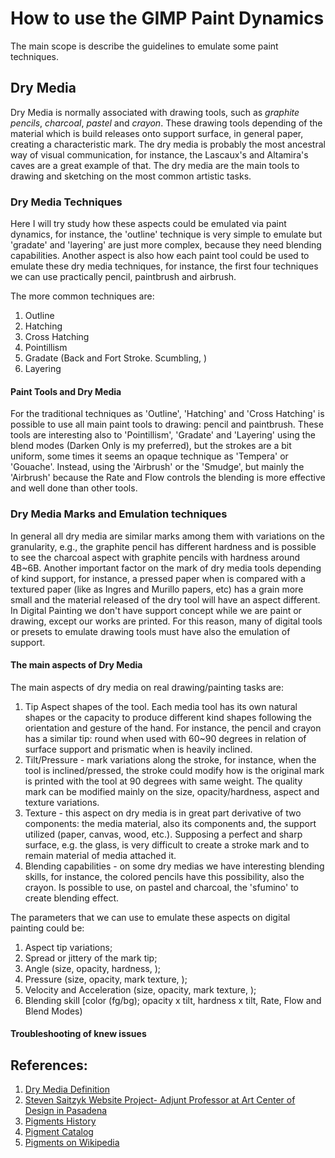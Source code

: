 # How to use the GIMP Paint Dynamics
The main scope is describe the guidelines to emulate some paint techniques.
## Dry Media
Dry Media is normally associated with drawing tools, such as *graphite pencils*, *charcoal*, *pastel* and *crayon*.
These drawing tools depending of the material which is build releases onto support surface, in general paper, creating a characteristic mark.
The dry media is probably the most ancestral way of visual communication, for instance, the Lascaux's and Altamira's caves are a great example of that.
The dry media are the main tools to drawing and sketching on the most common artistic tasks.

### Dry Media Techniques
Here I will try study how these aspects could be emulated via paint dynamics, for instance, the 'outline' technique is very simple to emulate but 'gradate' and 'layering' are just more complex, because they need blending capabilities. Another aspect is also how each paint tool could be used to emulate these dry media techniques, for instance, the first four techniques we can use practically pencil, paintbrush and airbrush.

The more common techniques are:

1. Outline
2. Hatching
3. Cross Hatching
4. Pointillism
5. Gradate (Back and Fort Stroke. Scumbling, )
6. Layering

#### Paint Tools and Dry Media
For the traditional techniques as 'Outline', 'Hatching' and 'Cross Hatching' is possible to use all main paint tools to drawing: pencil and paintbrush. These tools are interesting also to 'Pointillism', 'Gradate' and 'Layering' using the blend modes (Darken Only is my preferred), but the strokes are a bit uniform, some times it seems an opaque technique as 'Tempera' or 'Gouache'. Instead, using the 'Airbrush' or the 'Smudge', but mainly the 'Airbrush' because the Rate and Flow controls the blending is more effective and well done than other tools.


### Dry Media Marks and Emulation techniques
In general all dry media are similar marks among them with variations on the granularity, e.g., the graphite pencil has different hardness and is possible to see the charcoal aspect with graphite pencils with hardness around 4B~6B.
Another important factor on the mark of dry media tools depending of kind support, for instance, a pressed paper when is compared with a textured paper (like as Ingres and Murillo papers, etc) has a grain more small and the material released of the dry tool will have an aspect different.
In Digital Painting we don't have support concept while we are paint or drawing, except our works are printed. For this reason, many of digital tools or presets to emulate drawing tools must have also the emulation of support.

#### The main aspects of Dry Media
The main aspects of dry media on real drawing/painting tasks are:
1. Tip Aspect shapes of the tool. Each media tool has its own natural shapes or the capacity to produce different kind shapes following the orientation and gesture of the hand. For instance, the pencil and crayon has a similar tip: round when used with 60~90 degrees in relation of surface support and prismatic when is heavily inclined.
2. Tilt/Pressure - mark variations along the stroke, for instance, when the tool is inclined/pressed, the stroke could modify how is the original mark is printed with the tool at 90 degrees with same weight. The quality mark can be modified mainly on the size, opacity/hardness, aspect and texture variations.
3. Texture - this aspect on dry media is in great part derivative of two components: the media material, also its components and, the support utilized (paper, canvas, wood, etc.). Supposing a perfect and sharp surface, e.g. the glass, is very difficult to create a stroke mark and to remain material of media attached it.
4. Blending capabilities - on some dry medias we have interesting blending skills, for instance, the colored pencils have this possibility, also the crayon. Is possible to use, on pastel and charcoal, the 'sfumino' to create blending effect.

The parameters that we can use to emulate these aspects on digital painting could be:
1. Aspect tip variations;
2. Spread or jittery of the mark tip;
3. Angle (size, opacity, hardness, );
4. Pressure (size, opacity, mark texture, );
5. Velocity and Acceleration (size, opacity, mark texture, );
6. Blending skill [color (fg/bg); opacity x tilt, hardness x tilt, Rate, Flow and Blend Modes)

#### Troubleshooting of knew issues


## References:
1. [Dry Media Definition](https://helenatkn.wordpress.com/2016/03/15/dry-media-wet-media-digital-media-individual-research/ "Dry Media Definition")
2. [Steven Saitzyk Website Project- Adjunt Professor at Art Center of Design in Pasadena](http://www.trueart.info/?page_id=289 "True Art Information - Information About Artist's Meterials")
3. [Pigments History](http://www.jcsparks.com/painted/pigment-chem.html "Pigments History")
4. [Pigment Catalog](http://www.webexhibits.org/pigments/intro/pigments.html "Pigments Trough the Ages")
5. [Pigments on Wikipedia](https://en.wikipedia.org/wiki/Pigment "Pigment History and References")


